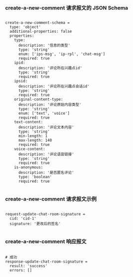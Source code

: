 ### create-a-new-comment 请求报文的 JSON Schema
<pre><code>
create-a-new-comment-schema =
  type: 'object'
  additional-properties: false
  properties:
    type:
      description: '信息的类型'
      type: 'string'
      enum: ['ips-msg', 'ip-rpl', 'chat-msg']
      required: true
    ipid:
      description: '评论所在兴趣点id'
      type: 'string'
      required: true
    ipsid:
      description: '评论所在兴趣点会话id'
      type: 'string'
      required: true
    original-content-type:
      description: '评论原始内容类型'
      type: 'string'
      enum: ['text', 'voice']
      required: true
    text-content:
      description: '评论文本内容'
      type: 'string'
      min-length: 1
      max-length: 140
      required: true
    voice-content:
      description: '评论语音链接'
      type: 'string'
      required: true
    is-anonymous:
      description: '是否匿名评论'
      type: 'boolean'
      required: true

</code></pre>

### create-a-new-comment 请求报文示例
<pre><code>
request-update-chat-room-signature =
  cid: 'cid-1'
  signature: '更改后的签名'

</code></pre>

### create-a-new-comment 响应报文
<pre><code>
# 成功
response-update-chat-room-signature =
  result: 'success'
  errors: []

</code></pre>


